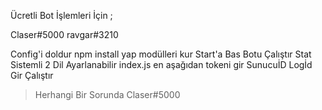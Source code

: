 Ücretli Bot İşlemleri İçin ;

Claser#5000
ravgar#3210

Config'i doldur
npm install yap modülleri kur
Start'a Bas Botu Çalıştır
Stat Sistemli 2 Dil Ayarlanabilir index.js en aşağıdan tokeni gir SunucuİD Logİd Gir Çalıştır



> Herhangi Bir Sorunda Claser#5000
